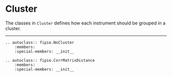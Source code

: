 # Cluster

The classes in ``Cluster`` defines how each instrument should be grouped in a cluster.

----

```{eval-rst}
.. autoclass:: fipie.NoCluster
    :members:
    :special-members: __init__
```

```{eval-rst}
.. autoclass:: fipie.CorrMatrixDistance
    :members:
    :special-members: __init__
```